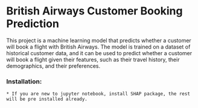 # British Airways Customer Booking Prediction
This project is a machine learning model that predicts whether a customer will book a flight with British Airways. The model is trained on a dataset of historical customer data, and it can be used to predict whether a customer will book a flight given their features, such as their travel history, their demographics, and their preferences.

### Installation:
    * If you are new to jupyter notebook, install SHAP package, the rest will be pre installed already.
